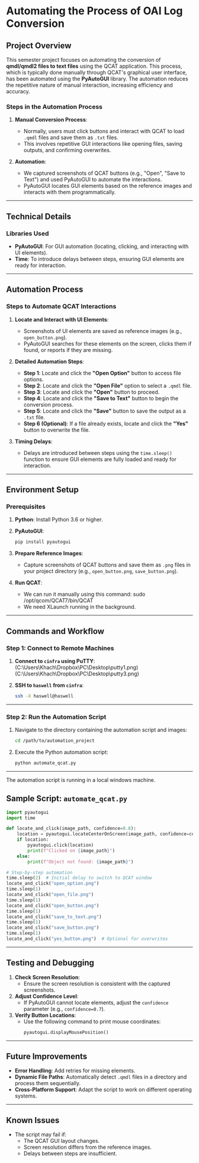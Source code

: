 # **Automating the Process of OAI Log Conversion**

## **Project Overview**
This semester project focuses on automating the conversion of **qmdl/qmdl2 files to text files** using the QCAT application. This process, which is typically done manually through QCAT's graphical user interface, has been automated using the **PyAutoGUI** library. The automation reduces the repetitive nature of manual interaction, increasing efficiency and accuracy.

### **Steps in the Automation Process**
1. **Manual Conversion Process**:
   - Normally, users must click buttons and interact with QCAT to load `.qmdl` files and save them as `.txt` files.
   - This involves repetitive GUI interactions like opening files, saving outputs, and confirming overwrites.

2. **Automation**:
   - We captured screenshots of QCAT buttons (e.g., "Open", "Save to Text") and used PyAutoGUI to automate the interactions.
   - PyAutoGUI locates GUI elements based on the reference images and interacts with them programmatically.

---

## **Technical Details**

### **Libraries Used**
- **PyAutoGUI**: For GUI automation (locating, clicking, and interacting with UI elements).
- **Time**: To introduce delays between steps, ensuring GUI elements are ready for interaction.

---

## **Automation Process**

### **Steps to Automate QCAT Interactions**
1. **Locate and Interact with UI Elements**:
   - Screenshots of UI elements are saved as reference images (e.g., `open_button.png`).
   - PyAutoGUI searches for these elements on the screen, clicks them if found, or reports if they are missing.

2. **Detailed Automation Steps**:
   - **Step 1**: Locate and click the **"Open Option"** button to access file options.
   - **Step 2**: Locate and click the **"Open File"** option to select a `.qmdl` file.
   - **Step 3**: Locate and click the **"Open"** button to proceed.
   - **Step 4**: Locate and click the **"Save to Text"** button to begin the conversion process.
   - **Step 5**: Locate and click the **"Save"** button to save the output as a `.txt` file.
   - **Step 6 (Optional)**: If a file already exists, locate and click the **"Yes"** button to overwrite the file.

3. **Timing Delays**:
   - Delays are introduced between steps using the `time.sleep()` function to ensure GUI elements are fully loaded and ready for interaction.

---

## **Environment Setup**

### **Prerequisites**
1. **Python**: Install Python 3.6 or higher.
2. **PyAutoGUI**:
   ```bash
   pip install pyautogui
   ```
3. **Prepare Reference Images**:
   - Capture screenshots of QCAT buttons and save them as `.png` files in your project directory (e.g., `open_button.png`, `save_button.png`).

4. **Run QCAT**:
   - We can run it manually using this command: sudo /opt/qcom/QCAT7/bin/QCAT
   - We need XLaunch running in the background.

---

## **Commands and Workflow**

### **Step 1: Connect to Remote Machines**
1. **Connect to `cinfra` using PuTTY**:
   (C:\Users\Khach\Dropbox\PC\Desktop\putty1.png)
   (C:\Users\Khach\Dropbox\PC\Desktop\putty3.png)

2. **SSH to `haswell` from `cinfra`**:
   ```bash
   ssh -X haswell@haswell
   ```

---

### **Step 2: Run the Automation Script**
1. Navigate to the directory containing the automation script and images:
   ```bash
   cd /path/to/automation_project
   ```

2. Execute the Python automation script:
   ```bash
   python automate_qcat.py
   ```

---
The automation script is running in a local windows machine.
## **Sample Script: `automate_qcat.py`**
```python
import pyautogui
import time

def locate_and_click(image_path, confidence=0.8):
    location = pyautogui.locateCenterOnScreen(image_path, confidence=confidence)
    if location:
        pyautogui.click(location)
        print(f"Clicked on {image_path}")
    else:
        print(f"Object not found: {image_path}")

# Step-by-step automation
time.sleep(2)  # Initial delay to switch to QCAT window
locate_and_click("open_option.png")
time.sleep(1)
locate_and_click("open_file.png")
time.sleep(1)
locate_and_click("open_button.png")
time.sleep(1)
locate_and_click("save_to_text.png")
time.sleep(1)
locate_and_click("save_button.png")
time.sleep(1)
locate_and_click("yes_button.png")  # Optional for overwrites
```

---

## **Testing and Debugging**
1. **Check Screen Resolution**:
   - Ensure the screen resolution is consistent with the captured screenshots.
2. **Adjust Confidence Level**:
   - If PyAutoGUI cannot locate elements, adjust the `confidence` parameter (e.g., `confidence=0.7`).
3. **Verify Button Locations**:
   - Use the following command to print mouse coordinates:
     ```python
     pyautogui.displayMousePosition()
     ```

---

## **Future Improvements**
- **Error Handling**: Add retries for missing elements.
- **Dynamic File Paths**: Automatically detect `.qmdl` files in a directory and process them sequentially.
- **Cross-Platform Support**: Adapt the script to work on different operating systems.

---

## **Known Issues**
- The script may fail if:
  - The QCAT GUI layout changes.
  - Screen resolution differs from the reference images.
  - Delays between steps are insufficient.